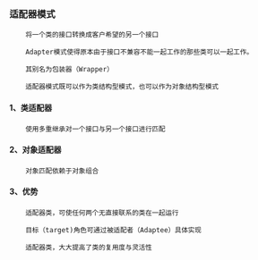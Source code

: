 ### 适配器模式
        将一个类的接口转换成客户希望的另一个接口
        
        Adapter模式使得原本由于接口不兼容不能一起工作的那些类可以一起工作。
        
        其别名为包装器（Wrapper）
        
        适配器模式既可以作为类结构型模式，也可以作为对象结构型模式
        
#### 1、类适配器
        使用多重继承对一个接口与另一个接口进行匹配
                
#### 2、对象适配器
        对象匹配依赖于对象组合
        
#### 3、优势
        适配器类，可使任何两个无直接联系的类在一起运行
        
        目标（target)角色可通过被适配者（Adaptee）具体实现
        
        适配器类，大大提高了类的复用度与灵活性
        